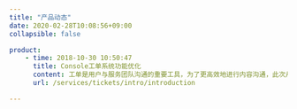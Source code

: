 ```yaml
---
title: "产品动态"
date: 2020-02-28T10:08:56+09:00
collapsible: false

product:
    - time: 2018-10-30 10:50:47
      title: Console工单系统功能优化
      content: 工单是用户与服务团队沟通的重要工具，为了更高效地进行内容沟通，此次从新消息提示、创建工单、工单列表管理、工单服务评价等工单全线流程上优化了用户工单系统。
      url: /services/tickets/intro/introduction

---
```


<!-- 设置上述参数可生成产品动态页  -->
